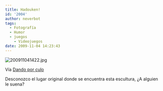 ```yaml
---
title: Hadouken!
id: '2004'
author: neverbot
tags:
  - Fotografía
  - Humor
  - juegos
    - Videojuegos
date: 2009-11-04 14:23:43
---
```


![200911041422.jpg](./200911041422.jpg)

Vía [Dando por culo](http://dandoporculo.com/post/190414782)

Desconozco el lugar original donde se encuentra esta escultura, ¿A alguien le suena?